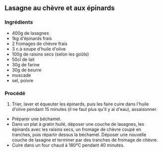 ## Lasagne au chèvre et aux épinards

### Ingrédients

* 400g de lasagnes
* 1kg d'épinards frais
* 2 fromages de chèvre frais
* 3 c.à soupe d'huile d'olive
* 100g de raisins secs (selon les goûts)
* 50cl de lait
* 30g de farine
* 30g de beurre
* muscade
* sel, poivre

### Procédé

1. Trier, laver et équeuter les épinards, puis les faire cuire dans l'huile d'olive pendant 15 minutes (il ne faut plus qu'il y ai d'eau), assaisonner.
- Préparer une béchamel.
- Dans un plat à gratin huilé, déposer une couche de lasagnes, les épinards avec les raisins secs, un fromage de chèvre coupé en tranches, puis répartir dessus la béchamel. Déposer une nouvelle couche de lasagne et terminer par des tranches de fromage de chèvre.
- Cuire dans un four chaud à 180°C pendant 40 minutes.
